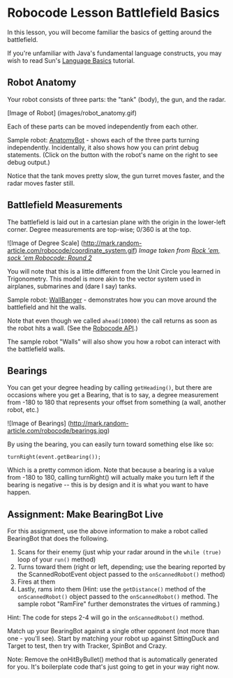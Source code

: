 # Robocode Lesson Battlefield Basics

In this lesson, you will become familiar the basics of getting around the battlefield.

If you're unfamiliar with Java's fundamental language constructs, you may wish to read Sun's [Language Basics](http://java.sun.com/docs/books/tutorial/java/nutsandbolts/index.html) tutorial.

## Robot Anatomy

Your robot consists of three parts: the "tank" (body), the gun, and the radar.

[Image of Robot]
(images/robot_anatomy.gif)

Each of these parts can be moved independently from each other.

Sample robot: [AnatomyBot](http://mark.random-article.com/robocode/lessons/AnatomyBot.java) - shows each of the three parts turning independently. Incidentally, it also shows how you can print debug statements. (Click on the button with the robot's name on the right to see debug output.)

Notice that the tank moves pretty slow, the gun turret moves faster, and the radar moves faster still.

## Battlefield Measurements

The battlefield is laid out in a cartesian plane with the origin in the lower-left corner. Degree measurements are top-wise; 0/360 is at the top.

![Image of Degree Scale]
(http://mark.random-article.com/robocode/coordinate_system.gif)
_Image taken from [Rock 'em, sock 'em Robocode: Round 2](http://www-106.ibm.com/developerworks/java/library/j-robocode2/?loc=j)_

You will note that this is a little different from the Unit Circle you learned in Trigonometry. This model is more akin to the vector system used in airplanes, submarines and (dare I say) tanks.

Sample robot: [WallBanger](http://mark.random-article.com/robocode/lessons/WallBanger.java) - demonstrates how you can move around the battlefield and hit the walls.

Note that even though we called `ahead(10000)` the call returns as soon as the robot hits a wall. (See the [Robocode API](http://mark.random-article.com/robocode/javadoc/index.html).)

The sample robot "Walls" will also show you how a robot can interact with the battlefield walls.

## Bearings

You can get your degree heading by calling `getHeading()`, but there are occasions where you get a Bearing, that is to say, a degree measurement from -180 to 180 that represents your offset from something (a wall, another robot, etc.)

![Image of Bearings]
(http://mark.random-article.com/robocode/bearings.jpg)

By using the bearing, you can easily turn toward something else like so:

```
turnRight(event.getBearing());
```

Which is a pretty common idiom. Note that because a bearing is a value from -180 to 180, calling turnRight() will actually make you turn left if the bearing is negative -- this is by design and it is what you want to have happen.

## Assignment: Make BearingBot Live

For this assignment, use the above information to make a robot called BearingBot that does the following.

1. Scans for their enemy (just whip your radar around in the `while (true)` loop of your `run()` method)
2. Turns toward them (right or left, depending; use the bearing reported by the ScannedRobotEvent object passed to the `onScannedRobot()` method)
3. Fires at them
4. Lastly, rams into them (Hint: use the `getDistance()` method of the `onScannedRobot()` object passed to the `onScannedRobot()` method. The sample robot "RamFire" further demonstrates the virtues of ramming.)

Hint: The code for steps 2-4 will go in the `onScannedRobot()` method.

Match up your BearingBot against a single other opponent (not more than one - you'll see). Start by matching your robot up against SittingDuck and Target to test, then try with Tracker, SpinBot and Crazy.

Note: Remove the onHitByBullet() method that is automatically generated for you. It's boilerplate code that's just going to get in your way right now.
